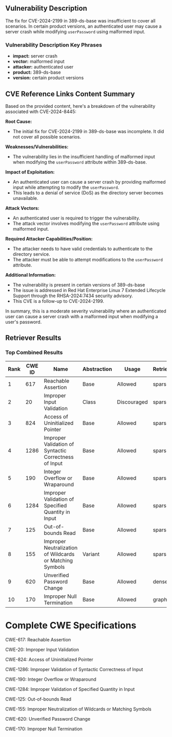 ## Vulnerability Description
The fix for CVE-2024-2199 in 389-ds-base was insufficient to cover all scenarios. In certain product versions, an authenticated user may cause a server crash while modifying `userPassword` using malformed input.

### Vulnerability Description Key Phrases
- **impact:** server crash
- **vector:** malformed input
- **attacker:** authenticated user
- **product:** 389-ds-base
- **version:** certain product versions

## CVE Reference Links Content Summary
Based on the provided content, here's a breakdown of the vulnerability associated with CVE-2024-8445:

**Root Cause:**
- The initial fix for CVE-2024-2199 in 389-ds-base was incomplete. It did not cover all possible scenarios.

**Weaknesses/Vulnerabilities:**
- The vulnerability lies in the insufficient handling of malformed input when modifying the `userPassword` attribute within 389-ds-base.

**Impact of Exploitation:**
- An authenticated user can cause a server crash by providing malformed input while attempting to modify the `userPassword`.
- This leads to a denial of service (DoS) as the directory server becomes unavailable.

**Attack Vectors:**
- An authenticated user is required to trigger the vulnerability.
- The attack vector involves modifying the `userPassword` attribute using malformed input.

**Required Attacker Capabilities/Position:**
- The attacker needs to have valid credentials to authenticate to the directory service.
- The attacker must be able to attempt modifications to the `userPassword` attribute.

**Additional Information:**
- The vulnerability is present in certain versions of 389-ds-base
- The issue is addressed in Red Hat Enterprise Linux 7 Extended Lifecycle Support through the RHSA-2024:7434 security advisory.
- This CVE is a follow-up to CVE-2024-2199.

In summary, this is a moderate severity vulnerability where an authenticated user can cause a server crash with a malformed input when modifying a user's password.

## Retriever Results

### Top Combined Results

| Rank | CWE ID | Name | Abstraction | Usage  | Retrievers | Individual Scores |
|------|--------|------|-------------|-------|------------|-------------------|
| 1 | 617 | Reachable Assertion | Base | Allowed | sparse | 0.057 |
| 2 | 20 | Improper Input Validation | Class | Discouraged | sparse | 0.056 |
| 3 | 824 | Access of Uninitialized Pointer | Base | Allowed | sparse | 0.055 |
| 4 | 1286 | Improper Validation of Syntactic Correctness of Input | Base | Allowed | sparse | 0.053 |
| 5 | 190 | Integer Overflow or Wraparound | Base | Allowed | sparse | 0.053 |
| 6 | 1284 | Improper Validation of Specified Quantity in Input | Base | Allowed | sparse | 0.053 |
| 7 | 125 | Out-of-bounds Read | Base | Allowed | sparse | 0.053 |
| 8 | 155 | Improper Neutralization of Wildcards or Matching Symbols | Variant | Allowed | sparse | 0.052 |
| 9 | 620 | Unverified Password Change | Base | Allowed | dense | 0.610 |
| 10 | 170 | Improper Null Termination | Base | Allowed | graph | 0.002 |



# Complete CWE Specifications

CWE-617: Reachable Assertion

CWE-20: Improper Input Validation

CWE-824: Access of Uninitialized Pointer

CWE-1286: Improper Validation of Syntactic Correctness of Input

CWE-190: Integer Overflow or Wraparound

CWE-1284: Improper Validation of Specified Quantity in Input

CWE-125: Out-of-bounds Read

CWE-155: Improper Neutralization of Wildcards or Matching Symbols

CWE-620: Unverified Password Change

CWE-170: Improper Null Termination